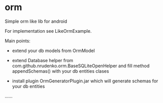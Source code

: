 orm
===

Simple orm like lib for android

For implementation see LikeOrmExample.

Main points:

- extend your db models from OrmModel
- extend Database helper from com.github.nrudenko.orm.BaseSQLiteOpenHelper
and fill method appendSchemas() with your db entities clases

- install plugin OrmGeneratorPlugin.jar which will
generate schemas for your db entities

......
